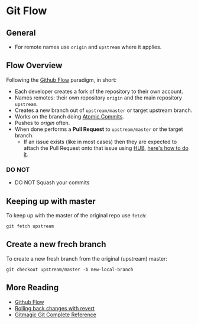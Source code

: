 # Git Flow

## General

* For remote names use `origin` and `upstream` where it applies.

## Flow Overview

Following the [Github Flow][] paradigm, in short:

* Each developer creates a fork of the repository to their own account.
* Names remotes: their own repository `origin` and the main repository `upstream`.
* Creates a new branch out of `upstream/master` or target upstream branch.
* Works on the branch doing [Atomic Commits](http://en.wikipedia.org/wiki/Atomic_commit).
* Pushes to *origin* often.
* When done performs a **Pull Request** to `upstream/master` or the target branch.
  * If an issue exists (like in most cases) then they are expected to attach the Pull Request onto that issue using [HUB][], [here's how to do it](Advanced-Git-Cheatsheet.md#working-with-hub).

### DO NOT

* DO NOT Squash your commits

## Keeping up with master

To keep up with the master of the original repo use `fetch`:

```
git fetch upstream
```

## Create a new frech branch

To create a new fresh branch from the original (upstream) master:

```
git checkout upstream/master -b new-local-branch
```

## More Reading

* [Github Flow][]
* [Rolling back changes with revert](http://gitready.com/intermediate/2009/03/16/rolling-back-changes-with-revert.html)
* [Gitmagic Git Complete Reference](http://www-cs-students.stanford.edu/~blynn/gitmagic/)

[Github Flow]: http://scottchacon.com/2011/08/31/github-flow.html
[HUB]: http://hub.github.com/
